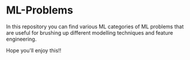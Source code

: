 # ML-Problems

In this repository you can find various ML categories of ML problems that are useful for brushing up different modelling techniques and feature engineering.

Hope you'll enjoy this!!
